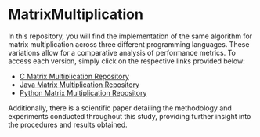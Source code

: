 # MatrixMultiplication
In this repository, you will find the implementation of the same algorithm for matrix multiplication across three different programming languages. These variations allow for a comparative analysis of performance metrics. To access each version, simply click on the respective links provided below:

- [C Matrix Multiplication Repository](https://github.com/raquelaq/CMatrixMultplication.git)
- [Java Matrix Multiplication Repository](https://github.com/raquelaq/JavaMatrixMultiplication.git)
- [Python Matrix Multiplication Repository](https://github.com/raquelaq/PythonMatrixMultiplication.git)

Additionally, there is a scientific paper detailing the methodology and experiments conducted throughout this study, providing further insight into the procedures and results obtained.
